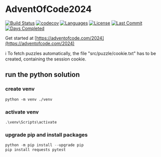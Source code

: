 # AdventOfCode2024

[![Build Status](https://github.com/Fortunoxx/AdventOfCode2024/actions/workflows/python-package.yml/badge.svg)](https://github.com/Fortunoxx/AdventOfCode2024/actions)
[![codecov](https://codecov.io/gh/Fortunoxx/AdventOfCode2024/branch/main/graph/badge.svg)](https://codecov.io/gh/Fortunoxx/AdventOfCode2024)
[![Languages](https://img.shields.io/github/languages/top/Fortunoxx/AdventOfCode2024)](https://github.com/Fortunoxx/AdventOfCode2024/)
[![License](https://img.shields.io/github/license/Fortunoxx/AdventOfCode2024)](https://github.com/Fortunoxx/AdventOfCode2024/blob/main/LICENSE)
[![Last Commit](https://img.shields.io/github/last-commit/Fortunoxx/AdventOfCode2024)](https://github.com/Fortunoxx/AdventOfCode2024/)
[![Days Completed](https://img.shields.io/badge/days%20completed-3-brightgreen)](https://adventofcode.com/2024/)

Get started at [https://adventofcode.com/2024](https://adventofcode.com/2024)

:information_source: To fetch puzzles automatically, the file "src/puzzle/cookie.txt" has to be created, containing the session cookie.

## run the python solution

### create venv

`python -m venv ./venv`

### activate venv

`.\venv\Scripts\activate`

### upgrade pip and install packages

```powershell
python -m pip install --upgrade pip
pip install requests pytest
```
